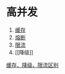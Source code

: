 # 高并发
1. [缓存](缓存.md)
2. [熔断](熔断.md)
3. [限流](限流.md)
4. [[降级]]

[缓存、降级、限流区别](https://www.cnblogs.com/Courage129/p/14423707.html)
